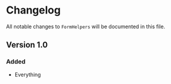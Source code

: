 # Changelog

All notable changes to `FormHelpers` will be documented in this file.

## Version 1.0

### Added
- Everything
